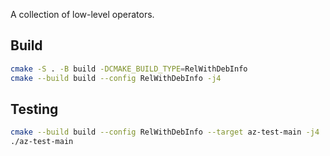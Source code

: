 A collection of low-level operators.

## Build

```bash
cmake -S . -B build -DCMAKE_BUILD_TYPE=RelWithDebInfo
cmake --build build --config RelWithDebInfo -j4
```

## Testing

```bash
cmake --build build --config RelWithDebInfo --target az-test-main -j4
./az-test-main
```
